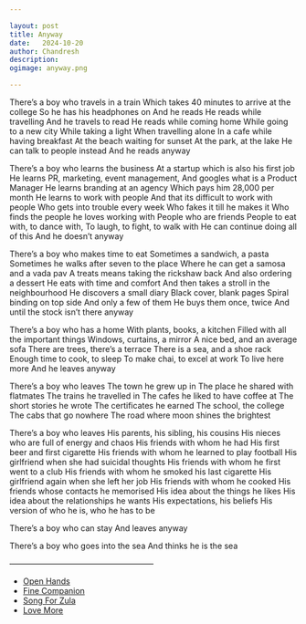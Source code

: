 ```yaml
---

layout: post
title: Anyway
date:	2024-10-20
author:	Chandresh
description:
ogimage: anyway.png

---
```


There’s a boy who travels in a train
Which takes 40 minutes to arrive at the college
So he has his headphones on
And he reads
He reads while travelling
And he travels to read
He reads while coming home
While going to a new city
While taking a light
When travelling alone
In a cafe while having breakfast
At the beach waiting for sunset
At the park, at the lake
He can talk to people instead
And he reads anyway

There’s a boy who learns the business
At a startup which is also his first job
He learns PR, marketing, event management,
And googles what is a Product Manager
He learns branding at an agency
Which pays him 28,000 per month
He learns to work with people
And that its difficult to work with people
Who gets into trouble every week
Who fakes it till he makes it
Who finds the people he loves working with
People who are friends
People to eat with, to dance with,
To laugh, to fight, to walk with
He can continue doing all of this
And he doesn’t anyway

There’s a boy who makes time to eat
Sometimes a sandwich, a pasta
Sometimes he walks after seven to the place
Where he can get a samosa and a vada pav
A treats means taking the rickshaw back
And also ordering a dessert
He eats with time and comfort
And then takes a stroll in the neighbourhood
He discovers a small diary
Black cover, blank pages
Spiral binding on top side
And only a few of them
He buys them once, twice
And until the stock isn’t there anyway

There’s a boy who has a home
With plants, books, a kitchen
Filled with all the important things
Windows, curtains, a mirror
A nice bed, and an average sofa
There are trees, there’s a terrace
There is a sea, and a shoe rack
Enough time to cook, to sleep
To make chai, to excel at work
To live here more
And he leaves anyway

There’s a boy who leaves
The town he grew up in
The place he shared with flatmates
The trains he travelled in
The cafes he liked to have coffee at
The short stories he wrote
The certificates he earned
The school, the college
The cabs that go nowhere
The road where moon shines the brightest
 
There’s a boy who leaves
His parents, his sibling, his cousins
His nieces who are full of energy and chaos
His friends with whom he had
His first beer and first cigarette
His friends with whom he learned to play football
His girlfriend when she had suicidal thoughts
His friends with whom he first went to a club
His friends with whom he smoked his last cigarette
His girlfriend again when she left her job
His friends with whom he cooked
His friends whose contacts he memorised
His idea about the things he likes
His idea about the relationships he wants
His expectations, his beliefs
His version of who he is, who he has to be

There’s a boy who can stay
And leaves anyway

There’s a boy who goes into the sea
And thinks he is the sea

——————————————————
- [Open Hands](https://open.spotify.com/track/36anKm9f497atmP2zAScFo)
- [Fine Companion](https://open.spotify.com/track/3d9QJFCMBk6S9lQhUB4j7t)
- [Song For Zula](https://open.spotify.com/track/6Thn8AOHIwPCkf2O4ZgfC2)
- [Love More](https://open.spotify.com/track/6SHfaJ1GWWSbMNc7ekQgHp)

